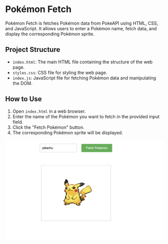 # Pokémon Fetch

Pokémon Fetch is fetches Pokémon data from PokeAPI using HTML, CSS, and JavaScript. It allows users to enter a Pokémon name, fetch data, and display the corresponding Pokémon sprite.

## Project Structure

- `index.html`: The main HTML file containing the structure of the web page.
- `styles.css`: CSS file for styling the web page.
- `index.js`: JavaScript file for fetching Pokémon data and manipulating the DOM.

## How to Use

1. Open `index.html` in a web browser.
2. Enter the name of the Pokémon you want to fetch in the provided input field.
3. Click the "Fetch Pokémon" button.
4. The corresponding Pokémon sprite will be displayed.

![Example](example.png)
